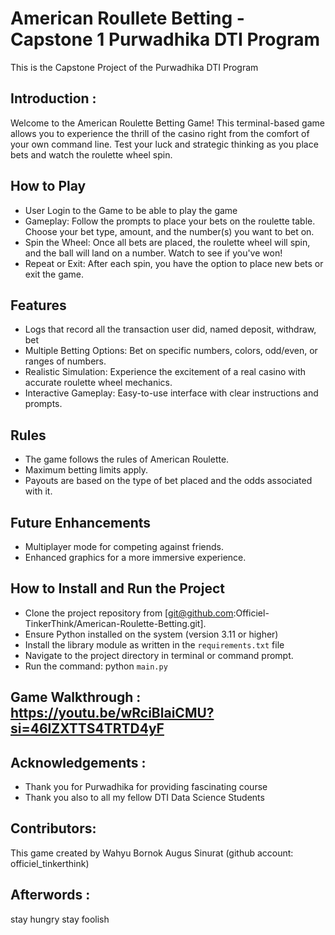 # American Roullete Betting - Capstone 1 Purwadhika DTI Program
This is the Capstone Project of the Purwadhika DTI Program



## Introduction  :

Welcome to the American Roulette Betting Game! This terminal-based game allows you to experience the thrill of the casino right from the comfort of your own command line. Test your luck and strategic thinking as you place bets and watch the roulette wheel spin.



## How to Play
   - User Login to the Game to be able to play the game
   - Gameplay: Follow the prompts to place your bets on the roulette table. Choose your bet type, amount, and the number(s) you want to bet on.
   - Spin the Wheel: Once all bets are placed, the roulette wheel will spin, and the ball will land on a number. Watch to see if you've won!
   - Repeat or Exit: After each spin, you have the option to place new bets or exit the game.

## Features
   - Logs that record all the transaction user did, named deposit, withdraw, bet
   - Multiple Betting Options: Bet on specific numbers, colors, odd/even, or ranges of numbers.
   - Realistic Simulation: Experience the excitement of a real casino with accurate roulette wheel mechanics.
   - Interactive Gameplay: Easy-to-use interface with clear instructions and prompts.

## Rules
   - The game follows the rules of American Roulette.
   - Maximum betting limits apply.
   - Payouts are based on the type of bet placed and the odds associated with it.

## Future Enhancements
   - Multiplayer mode for competing against friends.
   - Enhanced graphics for a more immersive experience.

## How to Install and Run the Project
   - Clone the project repository from [git@github.com:Officiel-TinkerThink/American-Roulette-Betting.git].
   - Ensure Python installed on the system (version 3.11 or higher)
   - Install the library module as written in the `requirements.txt` file
   - Navigate to the project directory in terminal or command prompt.
   - Run the command: python `main.py`

## Game Walkthrough      :   <https://youtu.be/wRciBlaiCMU?si=46lZXTTS4TRTD4yF>


## Acknowledgements :
   - Thank you for Purwadhika for providing fascinating course
   - Thank you also to all my fellow DTI Data Science Students

## Contributors:
This game created by Wahyu Bornok Augus Sinurat (github account: officiel_tinkerthink)

## Afterwords :
stay hungry stay foolish
